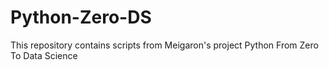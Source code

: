 # Python-Zero-DS
This repository contains scripts from Meigaron's project Python From Zero To Data Science

